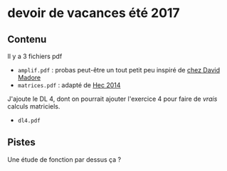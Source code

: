 # devoir de vacances été 2017

## Contenu

Il y a 3 fichiers pdf

- `amplif.pdf` : probas peut-être un tout petit peu inspiré de [chez David Madore](http://www.madore.org/~david/weblog/d.2012-06-02.2051.amplificateur-probas.html)
- `matrices.pdf` : adapté de [Hec 2014](http://aphec.tem-tsp.eu/mathematiques/2014/2014_hec_E_1_suj_gbd_a.pdf)

J'ajoute le DL 4, dont on pourrait ajouter l'exercice 4 pour faire de *vrais* calculs matriciels.

- `dl4.pdf`

## Pistes

Une étude de fonction par dessus ça ?
